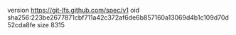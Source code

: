 version https://git-lfs.github.com/spec/v1
oid sha256:223be2677871cbf711a42c372af6de6b857160a13069d4b1c109d70d52cda8fe
size 8315
